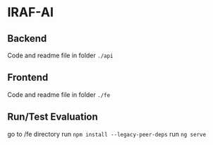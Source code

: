 # IRAF-AI

## Backend 
Code and readme file in folder `./api`

## Frontend 
Code and readme file in folder `./fe`

## Run/Test Evaluation
go to /fe directory
run `npm install --legacy-peer-deps`
run `ng serve`

